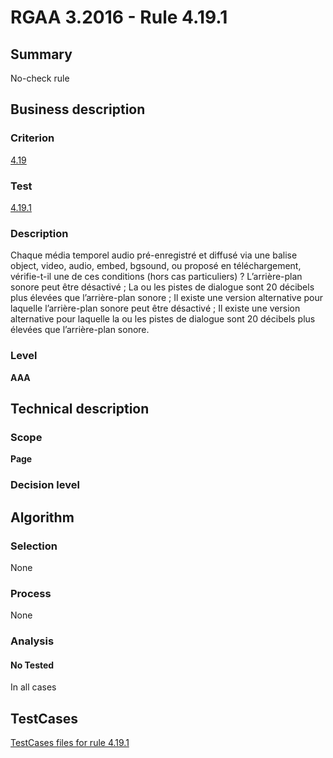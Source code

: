 # RGAA 3.2016 - Rule 4.19.1

## Summary
No-check rule


## Business description

### Criterion
[4.19](http://references.modernisation.gouv.fr/rgaa-accessibilite/criteres.html#crit-4-19)

### Test
[4.19.1](http://references.modernisation.gouv.fr/rgaa-accessibilite/criteres.html#test-4-19-1)

### Description
Chaque média temporel audio pré-enregistré et diffusé via une balise object, video, audio, embed, bgsound, ou proposé en téléchargement, vérifie-t-il une de ces conditions (hors cas particuliers) ? L’arrière-plan sonore peut être désactivé ; La ou les pistes de dialogue sont 20 décibels plus élevées que l’arrière-plan sonore ; Il existe une version alternative pour laquelle l’arrière-plan sonore peut être désactivé ; Il existe une version alternative pour laquelle la ou les pistes de dialogue sont 20 décibels plus élevées que l’arrière-plan sonore.

### Level
**AAA**


## Technical description

### Scope
**Page**

### Decision level


## Algorithm

### Selection
None

### Process
None

### Analysis

#### No Tested
In all cases


##  TestCases

[TestCases files for rule 4.19.1](https://github.com/Asqatasun/Asqatasun/tree/RGAA_3.2016/rules/rules-rgaa3.2016/src/test/resources/testcases/rgaa32016/Rgaa32016Rule041901/)


